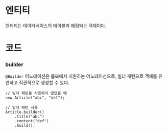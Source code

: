 # 엔티티
엔티티는 데이터베이스의 테이블과 매핑되는 객체이다. 

# 코드

### builder
`@Builder` 어노테이션은 롬복에서 지원하는 어노테이션으로, 빌더 패턴으로 객체를 유연하고 직관적으로 생성할 수 있다.

```
// 빌더 패턴을 사용하지 않았을 때
new Article("abc", "def");

// 빌더 패턴 사용
Article.builder()
	.title("abc")
	.content("def")
	.build();
```
